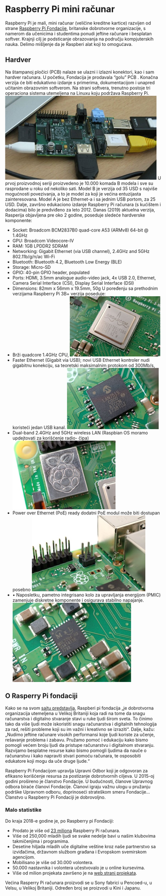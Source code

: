 # Raspberry Pi mini računar
Raspberry Pi je mali, mini računar (veličine kreditne kartice) razvijen od strane [Raspberry Pi Fondacije](https://www.raspberrypi.org), britanske dobrotvorne organizacije, s namerom da učenicima i studentima ponudi jeftine računare i besplatan softver. Krajnji cilj je podsticanje obrazovanja na području kompjuterskih nauka. Delimo mišljenje da je Raspberi alat koji to omogućava. 
## Hardver
Na štampanoj pločici (PCB) nalaze se ulazni i izlazni konektori, kao i sam  hardver  računara. U početku, Fondacija je prodavala “golu” PCB . Konačna verzija će biti edukativno izdanje s primerima, dokumentacijom i unapred učitanim obrazovnim softverom. Na strani softvera, trenutno postoje tri operaciona sistema utemeljena na Linuxu koju podržava Raspberry Pi.
![Raspberi](images/Image1.png)
U prvoj proizvodnoj seriji proizvedeno je 10.000 komada B modela i sve su rasprodane u roku od nekoliko sati. Model B je verzija od 35 USD s najviše mogućnosti povezivanja, a to je model za koji je većina entuzijasta zainteresovana. Model A je bez Ethernet-a i sa jednim USB portom, za 25 USD. Dalje, završno edukaciono izdanje Raspberry Pi računara (s kućištem i dodacima) bilo je predviđeno  za leto 2012.
Danas (2019) aktuelna verzija, Rasperija objavljena pre oko 2 godine, poseduje sledeće hardverske komponente:
* 	Socket: Broadcom BCM2837B0 quad-core A53 (ARMv8) 64-bit @ 1.4GHz
*	GPU: Broadcom Videocore-IV
*	RAM: 1GB LPDDR2 SDRAM
*	Networking: Gigabit Ethernet (via USB channel), 2.4GHz and 5GHz 802.11b/g/n/ac Wi-Fi
*	Bluetooth: Bluetooth 4.2, Bluetooth Low Energy (BLE)
*	Storage: Micro-SD
*	GPIO: 40-pin GPIO header, populated
* Ports: HDMI, 3.5mm analogue audio-video jack, 4x USB 2.0, Ethernet, Camera Serial Interface (CSI), Display Serial Interface (DSI)
*	Dimensions: 82mm x 56mm x 19.5mm, 50g
U poređenju sa prethodnim verzijama Raspberry Pi 3B+ verzija poseduje:
* Brži  quadcore 1.4GHz CPU,
![Raspberi procesor](images/Image2.jpg)
* 	Faster Ethernet (Gigabit via USB); novi  USB Ethernet kontroler nudi  gigabitnu konekciju, sa  teoretski  maksimalnim protokom od  300Mb/s, koristeći jedan  USB kanal.
![Raspberi ethernet](images/Image3.jpg)
* 	Dual-band 2.4GHz and 5GHz wireless LAN (Raspbian OS moramo updejtovati za korišćenje  radio- čipa)
![Raspberi radio čip](images/Image4.jpg)
* Power over Ethernet (PoE) ready dodatni PoE modul može biti dostupan posebno
![Raspberi Power over Ethernet](images/Image5.jpg)
* •	Naposletku, pametno integrisano  kolo za upravljanja energijom (PMIC) zamenjuje diskretne komponente i osigurava stabilno napajanje.
![Raspberi PMIC](images/Image6.jpg)
## O Rasperry Pi fondaciji
 Kako se na svom [sajtu predstavlja]((https://www.raspberrypi.org/about/)), Raspberi pi fondacija  „je dobrotvorna organizacija utemeljena u Velikoj Britaniji koja radi na tome da snagu računarstva i digitalno stvaranje stavi u ruke ljudi širom sveta. To činimo tako da više ljudi može iskoristiti snagu računarstva i digitalnih tehnologija za rad, rešiti probleme koji su im važni i kreativno se izraziti“.
 Dalje, kažu:
„Nudimo jeftine računare visokih performansi koje ljudi koriste za učenje, rešavanje problema i zabavu. Pružamo pomoć i edukaciju kako bismo pomogli većem broju ljudi da pristupe računarstvu i digitalnom stvaranju. Razvijamo besplatne resurse kako bismo pomogli ljudima da nauče o računarstvu i kako napraviti stvari pomoću računara, te osposobiti edukatore koji mogu   da uče druge ljude.“

Raspberry Pi Fondacijom  upravlja Upravni  Odbor  koji je odgovoran za efikasno  korišćenje resursa za postizanje  dobrotvornih ciljeva.
U 2015-oj godini prošireno je članstvo Fondacije. U budućnosti, članove Upravnog odbora biraće članovi Fondacije.
Članovi igraju važnu ulogu u pružanju podrške Upravnom odboru, doprinoseći strateškom smeru Fondacije...
Članstvo u Raspberry Pi Fondaciji  je dobrovoljno.

### Malo statistike
Do kraja  2018-e godine je, po Raspberry pi Fondaciji:
* 	Prodato je više od [23 miliona](https://blog.adafruit.com/2018/12/21/23-million-raspberry-pi-computers-sold-raspberry_pi-raspberrypi/)  Raspberry Pi računara.
*	Više od 250,000 mladih ljudi se svake nedelje  bavi u našim klubovima takmičenjima i programima.
*	Desetine hiljada mladih uče digitalne veštine kroz naše partnerstvo sa izviđačima, državnom službom građana i Evropskom svemirskom agencijom.
*	Mobilisano je više od 30.000  volontera.
*	50.000 nastavnika i volontera učestvovalo  je u online  kursevima.
*	Više od milion projekata završeno je na [web strani projekata](https://projects.raspberrypi.org/en/).

Većina  Rasperry Pi računara proizvodi se u Sony fabrici u  Pencoed-u, u  Velsu, u Velikoj Britaniji.  Određen broj se proizvodi u Kini i Japanu.

